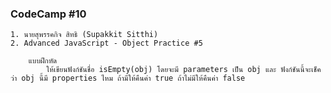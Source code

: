 ### CodeCamp #10
    1. นายสุพรรคกิจ สิทธิ (Supakkit Sitthi)
    2. Advanced JavaScript - Object Practice #5

        แบบฝึกหัด
            ให้เขียนฟังก์ชันชื่อ isEmpty(obj) โดยจะมี parameters เป็น obj และ ฟังก์ชันนี้จะเช็คว่า obj นี้มี properties ไหม ถ้ามีให้คืนค่า true ถ้าไม่มีให้คืนค่า false